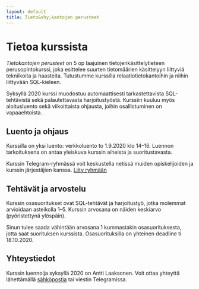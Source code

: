 ```yaml
---
layout: default
title: Tieto&shy;kantojen perusteet
---
```


# Tietoa kurssista

_Tietokantojen perusteet_ on 5 op laajuinen tietojenkäsittelytieteen perusopintokurssi, joka esittelee suurten tietomäärien käsittelyyn liittyviä tekniikoita ja haasteita. Tutustumme kurssilla relaatiotietokantoihin ja niihin liittyvään SQL-kieleen.

Syksyllä 2020 kurssi muodostuu automaattisesti tarkastettavista SQL-tehtävistä sekä palautettavasta harjoitustyöstä. Kurssiin kuuluu myös aloitusluento sekä viikoittaista ohjausta,
joihin osallistuminen on vapaaehtoista.

## Luento ja ohjaus

Kurssilla on yksi luento: verkkoluento to 1.9.2020 klo 14–16. Luennon tarkoituksena on antaa yleiskuva kurssin aiheista ja suoritustavasta.

Kurssin Telegram-ryhmässä voit keskustella netissä muiden opiskelijoiden ja kurssin järjestäjien kanssa. [Liity ryhmään](https://t.me/tkt_tikape)

## Tehtävät ja arvostelu

Kurssin osasuoritukset ovat SQL-tehtävät ja harjoitustyö, jotka molemmat arvioidaan asteikolla 1–5. Kurssin arvosana on näiden keskiarvo (pyöristettynä ylöspäin).

Sinun tulee saada vähintään arvosana 1 kummastakin osasuorituksesta, jotta saat suorituksen kurssista. Osasuorituksilla on yhteinen deadline ti 18.10.2020.

## Yhteystiedot

Kurssin luennoija syksyllä 2020 on Antti Laaksonen. Voit ottaa yhteyttä lähettämällä [sähköpostia](mailto:ahslaaks@cs.helsinki.fi) tai viestin Telegramissa. 
